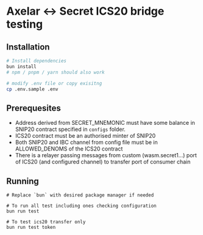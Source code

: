 # Axelar <-> Secret  ICS20 bridge testing

## Installation


```sh
# Install dependencies
bun install
# npm / pnpm / yarn should also work
```

```sh
# modify .env file or copy exisitng
cp .env.sample .env
```

## Prerequesites

- Address derived from SECRET_MNEMONIC must have some balance in SNIP20 contract specified in `configs` folder. 
- ICS20 contract must be an authorised minter of SNIP20
- Both SNIP20 and IBC channel from config file must be in ALLOWED_DENOMS of the ICS20 contract 
- There is a relayer passing messages from custom (wasm.secret1...) port of ICS20 (and configured channel) to transfer port of consumer chain

## Running
```
# Replace `bun` with desired package manager if needed

# To run all test including ones checking configuration
bun run test

# To test ics20 transfer only
bun run test token
```
